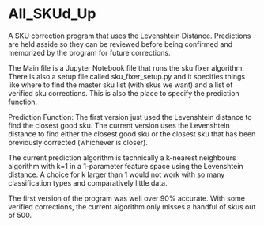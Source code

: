 # All_SKUd_Up
 A SKU correction program that uses the Levenshtein Distance. Predictions are held asside so they can be reviewed before being confirmed and memorized by the program for future corrections. 

 The Main file is a Jupyter Notebook file that runs the sku fixer algorithm. There is also a setup file called sku_fixer_setup.py and it specifies things like where to find the master sku list (with skus we want) and a list of verified sku corrections. This is also the place to specify the prediction function. 
 
 Prediction Function: The first version just used the Levenshtein distance to find the closest good sku. The current version uses the Levenshtein distance to find either the closest good sku or the closest sku that has been previously corrected (whichever is closer). 

 The current prediction algorithm is technically a k-nearest neighbours algorithm with k=1 in a 1-parameter feature space using the Levenshtein distance. A choice for k larger than 1 would not work with so many classification types and comparatively little data. 

 The first version of the program was well over 90% accurate. With some verified corrections, the current algorithm only misses a handful of skus out of 500. 
